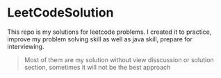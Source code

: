 # LeetCodeSolution
This repo is my solutions for leetcode problems. I created it to practice, improve my problem solving skill as well as java skill, prepare for interviewing.
> Most of them are my solution without view disscussion or solution section, sometimes it will not be the best approach
